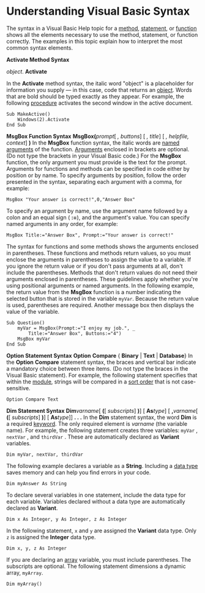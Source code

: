 
# Understanding Visual Basic Syntax

The syntax in a Visual Basic Help topic for a  [method](b8bdf64f-5920-1ae9-16d0-b26d09524a30.md),  [statement](b8bdf64f-5920-1ae9-16d0-b26d09524a30.md), or  [function](b8bdf64f-5920-1ae9-16d0-b26d09524a30.md) shows all the elements necessary to use the method, statement, or function correctly. The examples in this topic explain how to interpret the most common syntax elements.

 **Activate Method Syntax**

 _object_. **Activate**

In the  **Activate** method syntax, the italic word "object" is a placeholder for information you supply — in this case, code that returns an [object](b8bdf64f-5920-1ae9-16d0-b26d09524a30.md). Words that are bold should be typed exactly as they appear. For example, the following  [procedure](b8bdf64f-5920-1ae9-16d0-b26d09524a30.md) activates the second window in the active document.



```
Sub MakeActive() 
    Windows(2).Activate 
End Sub 

```

 **MsgBox Function Syntax**
 **MsgBox(**_prompt_[ _, buttons_] [ _, title_] [ _, helpfile, context_] **)**
In the  **MsgBox** function syntax, the italic words are [named arguments](b8bdf64f-5920-1ae9-16d0-b26d09524a30.md) of the function. [Arguments](b8bdf64f-5920-1ae9-16d0-b26d09524a30.md) enclosed in brackets are optional. (Do not type the brackets in your Visual Basic code.) For the **MsgBox** function, the only argument you must provide is the text for the prompt.
Arguments for functions and methods can be specified in code either by position or by name. To specify arguments by position, follow the order presented in the syntax, separating each argument with a comma, for example:



```
MsgBox "Your answer is correct!",0,"Answer Box" 

```

To specify an argument by name, use the argument name followed by a colon and an equal sign ( **:=**), and the argument's value. You can specify named arguments in any order, for example:



```
MsgBox Title:="Answer Box", Prompt:="Your answer is correct!" 

```

The syntax for functions and some methods shows the arguments enclosed in parentheses. These functions and methods return values, so you must enclose the arguments in parentheses to assign the value to a variable. If you ignore the return value or if you don't pass arguments at all, don't include the parentheses. Methods that don't return values do not need their arguments enclosed in parentheses. These guidelines apply whether you're using positional arguments or named arguments.
In the following example, the return value from the  **MsgBox** function is a number indicating the selected button that is stored in the variable `myVar`. Because the return value is used, parentheses are required. Another message box then displays the value of the variable.



```
Sub Question() 
    myVar = MsgBox(Prompt:="I enjoy my job.", _ 
        Title:="Answer Box", Buttons:="4") 
    MsgBox myVar 
End Sub 

```

 **Option Statement Syntax**
 **Option** **Compare** { **Binary** | **Text** | **Database**}
In the  **Option** **Compare** statement syntax, the braces and vertical bar indicate a mandatory choice between three items. (Do not type the braces in the Visual Basic statement). For example, the following statement specifies that within the [module](b8bdf64f-5920-1ae9-16d0-b26d09524a30.md), strings will be compared in a  [sort order](b8bdf64f-5920-1ae9-16d0-b26d09524a30.md) that is not case-sensitive.



```
Option Compare Text 

```

 **Dim Statement Syntax**
 **Dim**_varname_[ **(**[ _subscripts_] **)**] [ **As**_type_] [ **,**_varname_[ **(**[ _subscripts_] **)**] [ **As**_type_]]  **. . .**
In the  **Dim** statement syntax, the word **Dim** is a required [keyword](b8bdf64f-5920-1ae9-16d0-b26d09524a30.md). The only required element is  _varname_ (the variable name). For example, the following statement creates three variables: `myVar` , `nextVar` , and `thirdVar` . These are automatically declared as **Variant** variables.



```
Dim myVar, nextVar, thirdVar 

```

The following example declares a variable as a  **String**. Including a  [data type](b8bdf64f-5920-1ae9-16d0-b26d09524a30.md) saves memory and can help you find errors in your code.



```
Dim myAnswer As String 

```

To declare several variables in one statement, include the data type for each variable. Variables declared without a data type are automatically declared as  **Variant**.



```
Dim x As Integer, y As Integer, z As Integer 

```

In the following statement,  `x` and `y` are assigned the **Variant** data type. Only `z` is assigned the **Integer** data type.



```
Dim x, y, z As Integer 

```

If you are declaring an  [array](b8bdf64f-5920-1ae9-16d0-b26d09524a30.md) variable, you must include parentheses. The subscripts are optional. The following statement dimensions a dynamic array, `myArray`.



```
Dim myArray() 

```

